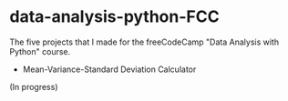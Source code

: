 # data-analysis-python-FCC
The five projects that I made for the freeCodeCamp "Data Analysis with Python" course.

- Mean-Variance-Standard Deviation Calculator


(In progress)
